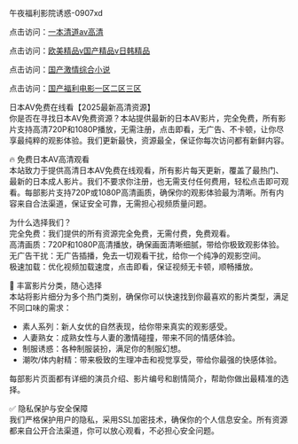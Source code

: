 午夜福利影院诱惑-0907xd

点击访问：<a href="https://heiliaozj3tjd.pages.dev">一本清道av高清</a>

点击访问：<a href="https://heiliaoow5kzm.pages.dev">欧美精品v国产精品v日韩精品</a>

点击访问：<a href="https://heiliaowzu4ur.pages.dev">国产激情综合小说</a>

点击访问：<a href="https://heiliaoga6s9v.pages.dev">国产福利电影一区二区三区</a>

日本AV免费在线看【2025最新高清资源】  
你是否在寻找日本AV免费资源？本站提供最新的日本AV影片，完全免费，所有影片支持高清720P和1080P播放，无需注册，点击即看，无广告、不卡顿，让你尽享最纯粹的观影体验。我们更新最快，资源最全，保证你每次访问都有新鲜内容。

🔥 免费日本AV高清观看  
本站致力于提供高清日本AV免费在线观看，所有影片每天更新，覆盖了最热门、最新的日本成人影片。我们不要求你注册，也无需支付任何费用，轻松点击即可观看。每部影片支持720P或1080P高清画质，确保你的观影体验最为清晰。所有内容来自合法渠道，保证安全可靠，无需担心视频质量问题。

为什么选择我们？  
完全免费：我们提供的所有资源完全免费，无需付费，免费观看。  
高清画质：720P和1080P高清播放，确保画面清晰细腻，带给你极致观影体验。  
无广告干扰：无广告插播，免去一切观看干扰，给你一个纯净的观影空间。  
极速加载：优化视频加载速度，点击即看，保证视频无卡顿，顺畅播放。

🧡 丰富影片分类，随心选择  
本站将影片细分为多个热门类别，确保你可以快速找到你最喜欢的影片类型，满足不同口味的需求：  
- 素人系列：新人女优的自然表现，给你带来真实的观影感受。  
- 人妻熟女：成熟女性与人妻的激情碰撞，带来不同的情感体验。  
- 制服诱惑：各种制服装扮，满足你的制服幻想。  
- 潮吹/体内射精：带来极致的生理冲击和视觉享受，带给你最强的快感体验。  

每部影片页面都有详细的演员介绍、影片编号和剧情简介，帮助你做出最精准的选择。

✅ 隐私保护与安全保障  
我们严格保护用户的隐私，采用SSL加密技术，确保你的个人信息安全。所有资源都来自公开合法渠道，你可以放心观看，不必担心安全问题。

<span style="display:none;">[Canonical link]( https://github.com/xd588/74104 ）</span>
